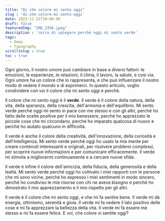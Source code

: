 ```yaml
---
title: "Di che colore mi sento oggi"
slug : 'di-che-colore-mi-sento-oggi'
date: 2023-11-21T10:00:00
draft: false
featuredImg: "IMG_2356.jpeg"
description : 'cerco di spiegare perché oggi mi sento verde'
tags: 
  - Demo
  - Typography
scrolltotop : true
toc : true
---
```


Ogni giorno, il nostro umore può cambiare in base a diversi fattori: le emozioni, le esperienze, le relazioni, il clima, il lavoro, la salute, e così via. Ogni umore ha un colore che lo rappresenta, e che può influenzare il nostro modo di vedere il mondo e di esprimerci. In questo articolo, voglio condividere con voi il colore che mi sento oggi e perché.

Il colore che mi sento oggi è il **verde**. Il verde è il colore della natura, della vita, della speranza, della crescita, dell'armonia e dell'equilibrio. Mi sento verde perché oggi mi sento in pace con me stesso e con gli altri, perché ho fatto delle scelte positive per il mio benessere, perché ho apprezzato le piccole cose che mi circondano, perché ho imparato qualcosa di nuovo e perché ho aiutato qualcuno in difficoltà.

Il verde è anche il colore della creatività, dell'innovazione, della curiosità e dell'intelligenza. Mi sento verde perché oggi ho usato la mia mente per creare contenuti interessanti e originali, per risolvere problemi complessi, per scoprire nuove informazioni e per comunicare efficacemente. Il verde mi stimola a migliorarmi continuamente e a cercare nuove sfide.

Il verde è infine il colore dell'amicizia, della fiducia, della generosità e della lealtà. Mi sento verde perché oggi ho coltivato i miei rapporti con le persone che mi sono vicine, perché ho espresso i miei sentimenti in modo sincero, perché ho condiviso le mie risorse con chi ne aveva bisogno e perché ho dimostrato il mio apprezzamento e il mio rispetto per gli altri.

Il verde è il colore che mi sento oggi, e che mi fa sentire bene. Il verde mi dà energia, ottimismo, serenità e gioia. Il verde mi fa vedere il lato positivo delle cose e mi fa apprezzare la bellezza della vita. Il verde mi fa essere me stesso e mi fa essere felice. E voi, che colore vi sentite oggi?
